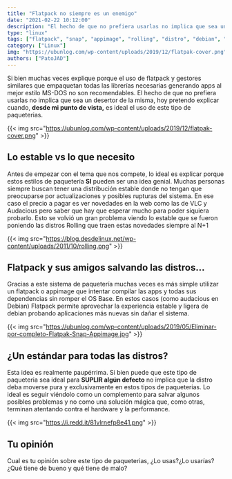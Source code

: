 ```yaml
---
title: "Flatpack no siempre es un enemigo"
date: "2021-02-22 10:12:00"
description: "El hecho de que no prefiera usarlas no implica que sea un desertor de la misma, hoy pretendo explicar cuando, desde mi punto de vista, es ideal el uso de este tipo de paqueterias."
type: "linux"
tags: ["flatpack", "snap", "appimage", "rolling", "distro", "debian", "ubuntu", "paqueteria"]
category: ["Linux"]
img: "https://ubunlog.com/wp-content/uploads/2019/12/flatpak-cover.png"
authors: ["PatoJAD"]
---
```


Si bien muchas veces explique porque el uso de flatpack y gestores similares que empaquetan todas las librerías necesarias generando apps al mejor estilo MS-DOS no son recomendables. El hecho de que no prefiera usarlas no implica que sea un desertor de la misma, hoy pretendo explicar cuando, **desde mi punto de vista,** es ideal el uso de este tipo de paqueterias.

{{< img src="https://ubunlog.com/wp-content/uploads/2019/12/flatpak-cover.png" >}}

## Lo estable vs lo que necesito

Antes de empezar con el tema que nos compete, lo ideal es explicar porque estos estilos de paquetería **SI** pueden ser una idea genial. Muchas personas siempre buscan tener una distribución estable donde no tengan que preocuparse por actualizaciones y posibles rupturas del sistema. En ese caso el precio a pagar es ver novedades en la web como las de VLC y Audacious pero saber que hay que esperar mucho para poder siquiera probarlo. Esto se volvió un gran problema viendo lo estable que se fueron poniendo las distros Rolling que traen estas novedades siempre al N+1

{{< img src="https://blog.desdelinux.net/wp-content/uploads/2011/10/rolling.png" >}}

## Flatpack y sus amigos salvando las distros…

Gracias a este sistema de paquetería muchas veces es más simple utilizar un flatpack o appimage que intentar compilar las apps y todas sus dependencias sin romper el OS Base. En estos casos (como audacious en Debian) Flatpack permite aprovechar la experiencia estable y ligera de debian probando aplicaciones más nuevas sin dañar el sistema.

{{< img src="https://ubunlog.com/wp-content/uploads/2019/05/Eliminar-por-completo-Flatpak-Snap-Appimage.jpg" >}}

## ¿Un estándar para todas las distros?

Esta idea es realmente paupérrima. Si bien puede que este tipo de paqueteria sea ideal para **SUPLIR algún defecto** no implica que la distro deba moverse pura y exclusivamente en estos tipos de paqueterias. Lo ideal es seguir viéndolo como un complemento para salvar algunos posibles problemas y no como una solución mágica que, como otras, terminan atentando contra el hardware y la performance.

{{< img src="https://i.redd.it/81vlrnefp8e41.png" >}}

## Tu opinión

Cual es tu opinión sobre este tipo de paqueterias, ¿Lo usas?¿Lo usarías? ¿Qué tiene de bueno y qué tiene de malo?
